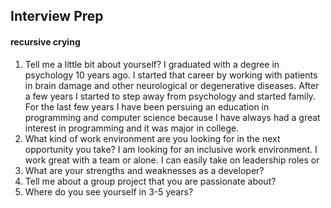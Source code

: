 ## Interview Prep 
#### recursive crying

1. Tell me a little bit about yourself?
I graduated with a degree in psychology 10 years ago. I started that career by working with patients in brain damage and other neurological or degenerative diseases. After a few years I started to step away from psychology and started family. For the last few years I have been persuing an education in programming and computer science because I have always had a great interest in programming and it was major in college.
2. What kind of work environment are you looking for in the next opportunity you take?
I am looking for an inclusive work environment. I work great with a team or alone. I can easily take on leadership roles or 
3. What are your strengths and weaknesses as a developer?
4. Tell me about a group project that you are passionate about?
5. Where do you see yourself in 3-5 years?
